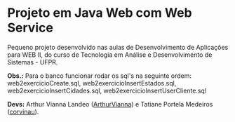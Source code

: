 # Projeto em Java Web com Web Service

Pequeno projeto desenvolvido nas aulas de Desenvolvimento de Aplicações para WEB II, do curso de Tecnologia em Análise e Desenvolvimento de Sistemas - UFPR.

**Obs.:** Para o banco funcionar rodar os sql's na seguinte ordem: web2exercicioCreate.sql, web2exercicioInsertEstados.sql, web2exercicioInsertCidades.sql, web2exercicioInsertUserCliente.sql

**Devs:** Arthur Vianna Landeo ([ArthurVianna](https://github.com/ArthurVianna)) e Tatiane Portela Medeiros ([corvinau](https://github.com/corvinau)).

